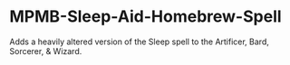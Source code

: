 # MPMB-Sleep-Aid-Homebrew-Spell
Adds a heavily altered version of the Sleep spell to the Artificer, Bard, Sorcerer, &amp; Wizard.
